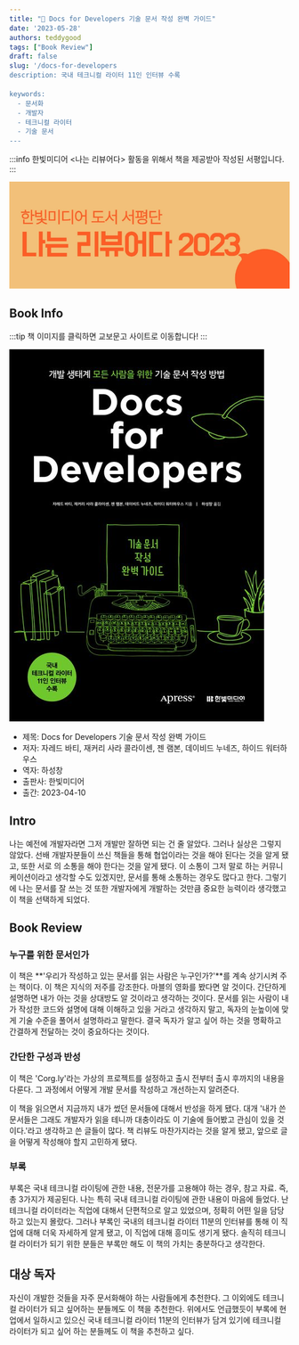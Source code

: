 ```yaml
---
title: "📖 Docs for Developers 기술 문서 작성 완벽 가이드"
date: '2023-05-28'
authors: teddygood
tags: ["Book Review"]
draft: false
slug: '/docs-for-developers
description: 국내 테크니컬 라이터 11인 인터뷰 수록

keywords:
  - 문서화 
  - 개발자
  - 테크니컬 라이터
  - 기술 문서
---
```


:::info
한빛미디어 <나는 리뷰어다> 활동을 위해서 책을 제공받아 작성된 서평입니다.
:::

![나는 리뷰어다 2023](../assets/I-am-reviewer-2023.jpg)

## Book Info

:::tip
책 이미지를 클릭하면 교보문고 사이트로 이동합니다!
:::

[![책](../assets/review/docs-for-developers.jpg)](https://product.kyobobook.co.kr/detail/S000201419245)

- 제목: Docs for Developers 기술 문서 작성 완벽 가이드
- 저자: 자레드 바티, 재커리 사라 콜라이센, 젠 램본, 데이비드 누네즈, 하이드 워터하우스
- 역자: 하성창
- 출판사: 한빛미디어
- 출간: 2023-04-10

<!--truncate-->

## Intro

나는 예전에 개발자라면 그저 개발만 잘하면 되는 건 줄 알았다. 그러나 실상은 그렇지 않았다. 선배 개발자분들이 쓰신 책들을 통해 협업이라는 것을 해야 된다는 것을 알게 됐고, 또한 서로 의 소통을 해야 한다는 것을 알게 됐다. 이 소통이 그저 말로 하는 커뮤니케이션이라고 생각할 수도 있겠지만, 문서를 통해 소통하는 경우도 많다고 한다. 그렇기에 나는 문서를 잘 쓰는 것 또한 개발자에게 개발하는 것만큼 중요한 능력이라 생각했고 이 책을 선택하게 되었다.

## Book Review

### 누구를 위한 문서인가

이 책은 **'우리가 작성하고 있는 문서를 읽는 사람은 누구인가?'**를 계속 상기시켜 주는 책이다. 이 책은 지식의 저주를 강조한다. 마블의 영화를 봤다면 알 것이다. 간단하게 설명하면 내가 아는 것을 상대방도 알 것이라고 생각하는 것이다. 문서를 읽는 사람이 내가 작성한 코드와 설명에 대해 이해하고 있을 거라고 생각하지 말고, 독자의 눈높이에 맞게 기술 수준을 풀어서 설명하라고 말한다. 결국 독자가 알고 싶어 하는 것을 명확하고 간결하게 전달하는 것이 중요하다는 것이다.

### 간단한 구성과 반성

이 책은 'Corg.ly'라는 가상의 프로젝트를 설정하고 출시 전부터 출시 후까지의 내용을 다룬다. 그 과정에서 어떻게 개발 문서를 작성하고 개선하는지 알려준다.

이 책을 읽으면서 지금까지 내가 썼던 문서들에 대해서 반성을 하게 됐다. 대개 '내가 쓴 문서들은 그래도 개발자가 읽을 테니까 대충이라도 이 기술에 들어봤고 관심이 있을 것이다.'라고 생각하고 쓴 글들이 많다. 책 리뷰도 마찬가지라는 것을 알게 됐고, 앞으로 글을 어떻게 작성해야 할지 고민하게 됐다. 

### 부록

부록은 국내 테크니컬 라이팅에 관한 내용, 전문가를 고용해야 하는 경우, 참고 자료. 즉, 총 3가지가 제공된다. 나는 특히 국내 테크니컬 라이팅에 관한 내용이 마음에 들었다. 난 테크니컬 라이터라는 직업에 대해서 단편적으로 알고 있었으며, 정확히 어떤 일을 담당하고 있는지 몰랐다. 그러나 부록인 국내의 테크니컬 라이터 11분의 인터뷰를 통해 이 직업에 대해 더욱 자세하게 알게 됐고, 이 직업에 대해 흥미도 생기게 됐다. 솔직히 테크니컬 라이터가 되기 위한 분들은 부록만 해도 이 책의 가치는 충분하다고 생각한다.

## 대상 독자

자신이 개발한 것들을 자주 문서화해야 하는 사람들에게 추천한다. 그 이외에도 테크니컬 라이터가 되고 싶어하는 분들께도 이 책을 추천한다. 위에서도 언급했듯이 부록에 현업에서 일하시고 있으신 국내 테크니컬 라이터 11분의 인터뷰가 담겨 있기에 테크니컬 라이터가 되고 싶어 하는 분들께도 이 책을 추천하고 싶다.